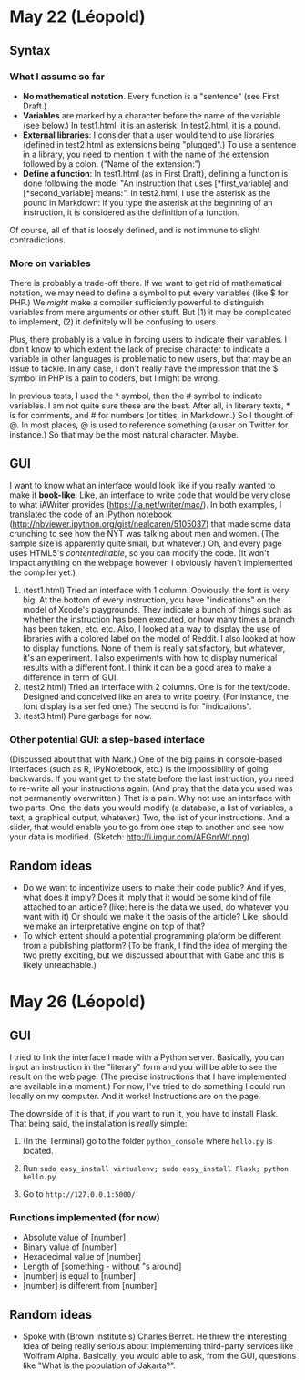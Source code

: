 # May 22 (Léopold)

## Syntax

### What I assume so far
- **No mathematical notation**. Every function is a "sentence" (see First Draft.)
- **Variables** are marked by a character before the name of the variable (see below.) In test1.html, it is an asterisk. In test2.html, it is a pound.
- **External libraries**: I consider that a user would tend to use libraries (defined in test2.html as extensions being "plugged".) To use a sentence in a library, you need to mention it with the name of the extension followed by a colon. ("Name of the extension:")
- **Define a function**: In test1.html (as in First Draft), defining a function is done following the model "An instruction that uses [*first_variable] and [*second_variable] means:". In test2.html, I use the asterisk as the pound in Markdown: if you type the asterisk at the beginning of an instruction, it is considered as the definition of a function.

Of course, all of that is loosely defined, and is not immune to slight contradictions.

### More on variables
There is probably a trade-off there. If we want to get rid of mathematical notation, we may need to define a symbol to put every variables (like $ for PHP.) We *might* make a compiler sufficiently powerful to distinguish variables from mere arguments or other stuff. But (1) it may be complicated to implement, (2) it definitely will be confusing to users. 

Plus, there probably is a value in forcing users to indicate their variables. I don't know to which extent the lack of precise character to indicate a variable in other languages is problematic to new users, but that may be an issue to tackle. In any case, I don't really have the impression that the $ symbol in PHP is a pain to coders, but I might be wrong.

In previous tests, I used the * symbol, then the # symbol to indicate variables. I am not quite sure these are the best. After all, in literary texts, * is for comments, and # for numbers (or titles, in Markdown.) So I thought of @. In most places, @ is used to reference something (a user on Twitter for instance.) So that may be the most natural character. Maybe.

## GUI

I want to know what an interface would look like if you really wanted to make it **book-like**. Like, an interface to write code that would be very close to what iAWriter provides (https://ia.net/writer/mac/). In both examples, I translated the code of an iPython notebook (http://nbviewer.ipython.org/gist/nealcaren/5105037) that made some data crunching to see how the NYT was talking about men and women. (The sample size is apparently quite small, but whatever.) Oh, and every page uses HTML5's _contenteditable_, so you can modify the code. (It won't impact anything on the webpage however. I obviously haven't implemented the compiler yet.)

1. (test1.html) Tried an interface with 1 column. Obviously, the font is very big. At the bottom of every instruction, you have "indications" on the model of Xcode's playgrounds. They indicate a bunch of things such as whether the instruction has been executed, or how many times a branch has been taken, etc. etc. Also, I looked at a way to display the use of libraries with a colored label on the model of Reddit. I also looked at how to display functions. None of them is really satisfactory, but whatever, it's an experiment. I also experiments with how to display numerical results with a different font. I think it can be a good area to make a difference in term of GUI. 
2. (test2.html) Tried an interface with 2 columns. One is for the text/code. Designed and conceived like an area to write poetry. (For instance, the font display is a serifed one.) The second is for "indications".
3. (test3.html) Pure garbage for now.

### Other potential GUI: a step-based interface
(Discussed about that with Mark.)
One of the big pains in console-based interfaces (such as R, iPyNotebook, etc.) is the impossibility of going backwards. If you want get to the state before the last instruction, you need to re-write all your instructions again. (And pray that the data you used was not permanently overwritten.) That is a pain. Why not use an interface with two parts. One, the data you would modify (a database, a list of variables, a text, a graphical output, whatever.) Two, the list of your instructions. And a slider, that would enable you to go from one step to another and see how your data is modified. (Sketch: http://i.imgur.com/AFGnrWf.png)

## Random ideas
- Do we want to incentivize users to make their code public? And if yes, what does it imply? Does it imply that it would be some kind of file attached to an article? (like: here is the data we used, do whatever you want with it) Or should we make it the basis of the article? Like, should we make an interpretative engine on top of that?
- To which extent should a potential programming plaform be different from a publishing platform? (To be frank, I find the idea of merging the two pretty exciting, but we discussed about that with Gabe and this is likely unreachable.)

# May 26 (Léopold)

## GUI
I tried to link the interface I made with a Python server. Basically, you can input an instruction in the "literary" form and you will be able to see the result on the web page. (The precise instructions that I have implemented are available in a moment.) 
For now, I've tried to do something I could run locally on my computer. And it works! Instructions are on the page.

The downside of it is that, if you want to run it, you have to install Flask. That being said, the installation is *really* simple:

1. (In the Terminal) go to the folder `python_console` where `hello.py` is located.

2. Run `sudo easy_install virtualenv; sudo easy_install Flask; python hello.py`

3. Go to `http://127.0.0.1:5000/`

### Functions implemented (for now)
* Absolute value of [number]
* Binary value of [number]
* Hexadecimal value of [number]
* Length of [something - without "s around]
* [number] is equal to [number]
* [number] is different from [number]

## Random ideas
- Spoke with (Brown Institute's) Charles Berret. He threw the interesting idea of being really serious about implementing third-party services like Wolfram Alpha. Basically, you would able to ask, from the GUI, questions like "What is the population of Jakarta?".